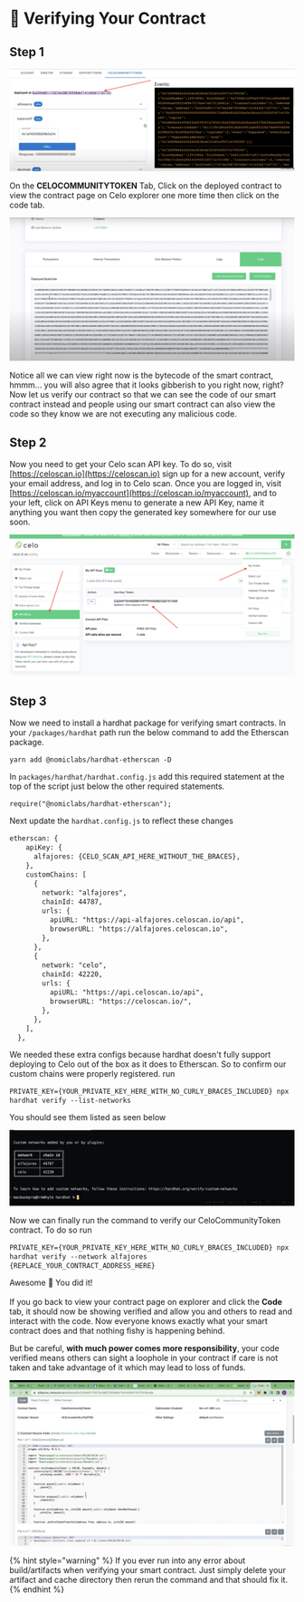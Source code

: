 # 🔬 Verifying Your Contract

## Step 1

![](<../.gitbook/assets/Screen Shot 2022-08-10 at 1.40.43 AM.png>)

On the **CELOCOMMUNITYTOKEN** Tab, Click on the deployed contract to view the contract page on Celo explorer one more time then click on the code tab.

![](<../.gitbook/assets/Screen Shot 2022-08-10 at 1.44.30 AM.png>)

Notice all we can view right now is the bytecode of the smart contract, hmmm... you will also agree that it looks gibberish to you right now, right? Now let us verify our contract so that we can see the code of our smart contract instead and people using our smart contract can also view the code so they know we are not executing any malicious code.

## Step 2

Now you need to get your Celo scan API key. To do so, visit [https://celoscan.io](https://celoscan.io) sign up for a new account, verify your email address, and log in to Celo scan. Once you are logged in, visit [https://celoscan.io/myaccount](https://celoscan.io/myaccount), and to your left, click on API Keys menu to generate a new API Key, name it anything you want then copy the generated key somewhere for our use soon.

![](<../.gitbook/assets/Screen Shot 2022-08-10 at 3.46.22 AM.png>)

## Step 3

Now we need to install a hardhat package for verifying smart contracts. In your `/packages/hardhat` path run the below command to add the Etherscan package.&#x20;

```
yarn add @nomiclabs/hardhat-etherscan -D
```

In `packages/hardhat/hardhat.config.js` add this required statement at the top of the script just below the other required statements.

```
require("@nomiclabs/hardhat-etherscan");
```

Next update the `hardhat.config.js` to reflect these changes

```
etherscan: {
    apiKey: {
      alfajores: {CELO_SCAN_API_HERE_WITHOUT_THE_BRACES},
    },
    customChains: [
      {
        network: "alfajores",
        chainId: 44787,
        urls: {
          apiURL: "https://api-alfajores.celoscan.io/api",
          browserURL: "https://alfajores.celoscan.io",
        },
      },
      {
        network: "celo",
        chainId: 42220,
        urls: {
          apiURL: "https://api.celoscan.io/api",
          browserURL: "https://celoscan.io/",
        },
      },
    ],
  },
```

We needed these extra configs because hardhat doesn't fully support deploying to Celo out of the box as it does to Etherscan. So to confirm our custom chains were properly registered. run

```
PRIVATE_KEY={YOUR_PRIVATE_KEY_HERE_WITH_NO_CURLY_BRACES_INCLUDED} npx hardhat verify --list-networks
```

You should see them listed as seen below

![](<../.gitbook/assets/Screen Shot 2022-08-10 at 4.02.00 AM.png>)

Now we can finally run the command to verify our CeloCommunityToken contract. To do so run

```
PRIVATE_KEY={YOUR_PRIVATE_KEY_HERE_WITH_NO_CURLY_BRACES_INCLUDED} npx hardhat verify --network alfajores {REPLACE_YOUR_CONTRACT_ADDRESS_HERE}
```

Awesome :clap: You did it! \
\
If you go back to view your contract page on explorer and click the **Code** tab, it should now be showing verified and allow you and others to read and interact with the code. Now everyone knows exactly what your smart contract does and that nothing fishy is happening behind.

But be careful, **with much power comes more responsibility**, your code verified means others can sight a loophole in your contract if care is not taken and take advantage of it which may lead to loss of funds.

![](<../.gitbook/assets/Screen Shot 2022-08-10 at 4.11.18 AM.png>)

{% hint style="warning" %}
If you ever run into any error about build/artifacts when verifying your smart contract. Just simply delete your artifact and cache directory then rerun the command and that should fix it.
{% endhint %}
